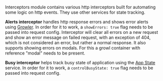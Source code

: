 Interceptors module contains various http interceptors built for automating some logic on http events. They use other services for state tracking.

<b>Alerts interceptor</b> handles http response errors and shows error alerts using <a href="#growler">Growler</a>. In order for it to work, a `showErrors: true` flag needs to be passed into request config. Interceptor will clear all errors on a new request and show an error message on failed request, with an exception of 404, which is not considered an error, but rather a normal response. It also supports showing errors on modals. For this a growl container with reference "modal" needs to be present.

<b>Busy interceptor</b> helps track busy state of application using the <a href="#appState">App State</a> service. In order for it to work, a `controlBusyState: true` flag needs to be passed into request config.